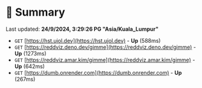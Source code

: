 # 📖 Summary
Last updated: **24/9/2024, 3:29:26 PG "Asia/Kuala_Lumpur"**

- `GET` [https://hst.ujol.dev](https://hst.ujol.dev) - **Up** (588ms)
- `GET` [https://reddviz.deno.dev/gimme](https://reddviz.deno.dev/gimme) - **Up** (1273ms)
- `GET` [https://reddviz.amar.kim/gimme](https://reddviz.amar.kim/gimme) - **Up** (642ms)
- `GET` [https://dumb.onrender.com](https://dumb.onrender.com) - **Up** (267ms)

